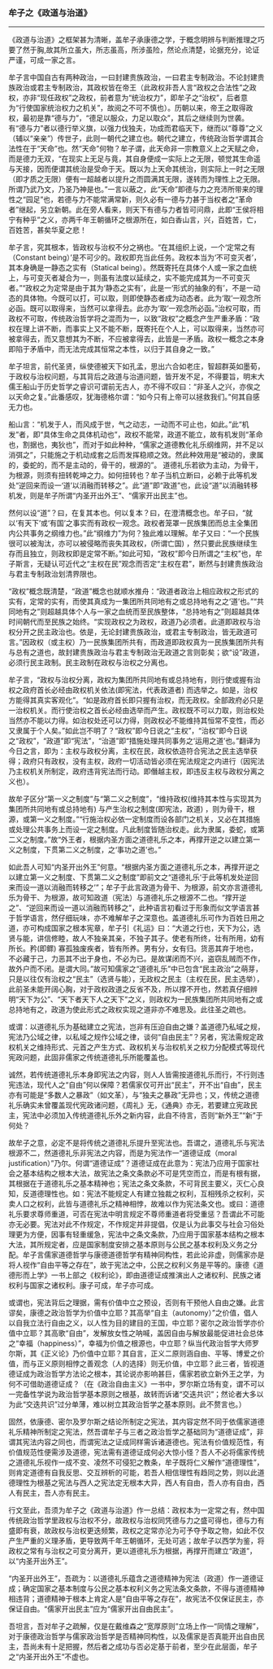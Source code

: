 <h3>牟子之《政道与治道》</h3><hr>


《政道与治道》之框架甚为清晰，盖牟子承康德之学，于概念明辨与判断推理之巧要了然于胸,故其所立虽大，所志虽高，所涉虽险，然论点清楚，论据充分，论证严谨，可成一家之言。

牟子言中国自古有两种政治，一曰封建贵族政治，一曰君主专制政治。不论封建贵族政治或君主专制政治，其政权皆在帝王（此政权非吾人言“政权之合法性”之政权，亦非“现任政权”之政权，前者意为“统治权力”，即牟子之“治权”，后者意为“行使国家统治权力之机关”，故阅之不可不慎也）。历朝以来，帝王之取得政权，最初是靠“德与力”，“德足以服众，力足以取众”，其后之继续则为世袭。有“德与力”者以德行举义旗，以强力伐独夫，功成而君临天下，继而以“尊尊”之义（辅以“亲亲”）传世子，此则一朝代之建立也。朝代之建立，传统政治哲学谓其合法性在于“天命”也。然“天命”何物？牟子谓，此天命非一宗教意义上之天赋之命，而是德力无双，“在现实上无足与竟，其自身便成一实际上之无限，顿觉其生命遥与天接，因而便谓其统治是受命于天。既以为上天命其统治，则实际上一时之无限（即才质之无限）便有一超越者以提升之而圆满其无限，遂转而为理性上之无限。所谓乃武乃文，乃圣乃神是也。”一言以蔽之，此“天命”即德与力之充沛所带来的理性之“园足”也，若德与力不能常满常新，则久必有一德与力甚于当权者之“革命者”继起，另立新朝。此在旁人看来，则天下有德与力者皆可问鼎，此即“王侯将相宁有种乎”之义，亦两千年王朝循环之根源所在，如白香山言，兴，百姓苦，亡，百姓苦，甚矣华夏之悲！

牟子言，究其根本，皆政权与治权不分之祸也。“在其组织上说，一个‘定常之有（Constant being）’是不可少的。政权即充当此任务。政权本当为‘不可变灭者’，其本身确是一静态之实有（Statical being）。然既寄托在具体个人或一家之血统上，与可变灭者凝合为一，则虽有法度以延续之，实不能完成其为一不可变灭者。”“政权之为定常是由于其为‘静态之实有’，此是一‘形式的抽象的有’，不是一动态的具体物。今既可以打，可以取，则即使静态者成为动态者。此为‘取’一观念所必函。既可以取得来，当然可以拿得去。此亦为‘取’一观念所必函。”治权可取，而政权不可取，传统政治哲学将之混而为一，以致“政权”之概念产生严重矛盾：“政权在理上讲不断，而事实上又不能不断，既寄托在个人上，可以取得来，当然亦可被拿得去，而又意想其为不断，不应被拿得去，此皆是一矛盾。政权一概念之本身即陷于矛盾中，而无法完成其恒常之本性，以归于其自身之一致。”

牟子坦言，前代圣贤，纵使德被天下如孔孟，思出六合如老庄，智超群英如墨荀，于政权与治权问题，与其背后之政道与治道问题，皆开发不足，不得要旨，明末大儒王船山于历史哲学之睿识可谓前无古人，亦不得不叹曰：“非圣人之兴，亦俟之以天命之复。”此番感叹，犹海德格尔谓：“如今只有上帝可以拯救我们。”何其自感无力也。

船山言：“机发于人，而风成于世，气之动志，一动而不可止也，如此。”此“机发”者，即“具体生命之具体机动也”，政权不能常，政道不能立，故有机发则“革命也，割据也，夷狄也”，而对于如此种种，“儒家之道德教化礼乐纲维网，并不足以消弭之”，只能施之于机动成套之后而发挥稳顺之效。然此种效用是“被动的，隶属的，委蛇的，而不是主动的，骨干的，根源的”。 道德礼乐若欲为主动，为骨干，为根源，则须有扭转乾坤之力。如何扭转也？牟子当机立断曰，必赖于此等机发处“逆回来而设一‘道’以消融而转移之”。此“道”即“政道”也，此设“道”以消融转移机发，则是牟子所谓“内圣开出外王”、“儒家开出民主”也。

然何以设“道”？曰，在复其本也。何以复本？曰，在澄清概念也。牟子曰，“就以‘有天下’或‘有国’之事实而有政权一观念。政权者笼罩一民族集团而总主全集团内公共事务之纲维力也。”此“纲维力”为何？独此难以理解。牟子又曰：“一个民族很可以被淘汰，亦可以被侵略而丧失其政权，(所谓亡国) ，然只要此民族继续生存而且独立，则政权即是定常不断。”如此可知，“政权”即今日所谓之“主权”也，牟子斯言，无疑认可近代之“主权在民”观念而否定“主权在君”，断然与封建贵族政治与君主专制政治划清界限也。

“政权”概念既清楚，“政道”概念也就顺水推舟：“政道者政治上相应政权之形式的实有，定常的实有，而使其真成为一集团所共同地有之或总持地有之之‘道’也。”“共同地有之”则超越具体个人与一家之血统而至民族整体，“总持地有之”则超越具体时间朝代而至民族之始终。“实现政权之为政权，政道乃必须者。此道即政权与治权分开之民主政治也。依是，无论封建贵族政治，或君主专制政治，皆无政道可言。”因政权（或主权）乃一民族集团所共有，而政道即政权真为一民族集团所共有与总有之道也，故封建贵族政治与君主专制政治无政道之言则彰矣；欲“设”政道，必须行民主政制。民主政制在政权与治权之分离也。

牟子言，“政权与治权分离，政权为集团所共同地有或总持地有，则行使或握有治权之政府首长必经由政权机关依法(即宪法，代表政道者) 而选举之。如是，治权方能得其真实客观化”。“如是政府首长即只握有治权，而无政权。全部政府必只是一治权机关。而行使治权之首长必经由选举而产生。政权既不可以力取，则治权处当然亦不能以力得。如治权处还可以力得，则政权必不能维持其恒常不变性，而必又隶属于个人矣。”如此岂不明了？“政权”即今日说之“主权”，“治权”即今日说之“政权”，“政道”即“宪法”，“治道”即“措施处理共同事务之‘运用之道’也。”翻译为今日之言，即为：主权与政权分离，主权在民，政权依造符合宪法之民主选举获得；政府只有政权，没有主权，政府一切活动皆必须在宪法规定之内进行（因宪法乃主权机关所制定，政府违背宪法而行动。即僭越主权，即违反主权与政权分离之义也）。

故牟子区分“第一义之制度”与“第二义之制度”，“维持政权(维持其本性与实现其为集团所共同地有或总持地有) 与产生治权之制度(即宪法，政道) ，则为骨干，根源，或第一义之制度。”“行施治权必依一定制度而设各部门之机关，又必在其措施或处理公共事务上而设一定之制度。凡此制度皆随治权走。此为隶属，委蛇，或第二义之制度。”故“外王者，根据内圣方面之道德礼乐之本，再撑开逆之以建立第一义之制度，下贯第二义之制度，之‘事功之道’也。”

如此吾人可知“内圣开出外王”何意。“根据内圣方面之道德礼乐之本，再撑开逆之以建立第一义之制度、下贯第二义之制度”即前文之“道德礼乐‘于此等机发处逆回来而设一道以消融而转移之’”；牟子于此言政道为骨干、为根源，前文亦言道德礼乐为骨干、为根源，故可知政道（宪法）与道德礼乐之根源不二也。“撑开逆之”、“逆回来而设一道以消融而转移之”，此种语言初看过于形象而似文学语言甚于哲学语言，然仔细玩味，亦不难解牟子之深意也。盖道德礼乐可作为百姓日用之道，亦可构成国家之根本宪章，牟子引《礼运》曰：“大道之行也，天下为公，选贤与能，讲信修睦，故人不独亲其亲，不独子其子。使老有所终，壮有所用，幼有所长。矜(即鳏) 寡孤独废疾者，皆有所养。男有分，女有归。货恶其弃于地也，不必藏于己，力恶其不出于身也，不必为已。是故谋闭而不兴，盗窃乱贼而不作，故外户而不闭。是谓大同。”故可知儒家之“道德礼乐”中已包含“民主政治”之萌芽，只是以往仅有治权之“民主”（选贤与能），无政权之民主（主权在民，民主选举），此前圣未能开阔心胸，对于政权政道之反省不及，所以撑不开也，然若真仔细辨明“天下为公”、“天下者天下人之天下”之义，则政权为一民族集团所共同地有之或总持地有之，政道为使此形式之政权实现之道非亦不难思及。此往圣之疏也。

或谓：以道德礼乐为基础建立之宪法，岂非有压迫自由之嫌？盖道德乃私域之规，宪法乃公域之律，以私域之规作公域之律，谈何“自由民主”？另者，宪法需规定政权机关之维持形式、元首之产生方式、政权机关与治权机关之权力分配模式等现代宪政问题，此固非儒家之传统道德礼乐所能覆盖也。

诚然，若传统道德礼乐本身即宪法之内容，则人人皆需按道德礼乐而行，不行则违宪违法，现代人之“自由”何以保障？若儒家仅可开出“民主”，开不出“自由”，民主亦有可能是“多数人之暴政”（如文革），与“独夫之暴政”无异也；又，传统之道德礼乐确实未曾覆盖现代宪政诸问题，《周礼》无，《通典》亦无，若要建立宪政民主，宪法中必须加入传统道德礼乐外之新内容，此自不待言，否则“新外王”“新”于何处？

故牟子之意，必定不是将传统之道德礼乐提升至宪法也。吾谓之，道德礼乐与宪法根源不二，然道德礼乐非宪法之内容，而是为宪法作一“道德证成（moral justification）”乃尔。何谓“道德证成”？道德证成在此意为：宪法乃应用于国家社会之基本结构之根本大法，故宪法之条文条款必不可是凭空而立，而是有根有据，其根据在于道德礼乐之基本精神也；宪法之条文条款，不可背民主要义，灭仁心良知，反道德理性也。如：宪法不能规定人有建立独裁之权利，互相残杀之权利，买卖人口之权利，此皆与道德礼乐之精神相悖，故难以作为宪法条文也。或曰：道德礼乐要求尊师重道，可否在宪法中明言规定不尊师重道者将受重惩？吾谓此不可能亦无必要。宪法对此不作规定，不作规定并非提倡，仅是认为此事交与社会习俗处理更为方便，因事有轻重缓急，宪法中之条文条款，乃应用于国家基本结构之根本大法，其所规定者，应是国家制度安排之基本原则与公民之基本权利及义务之分配。牟子言儒家道德哲学与康德道德哲学有精神同构性，若此论非虚，则儒家亦是将人视作“自由平等之存在”，故于宪法之中，公民之权利义务是平等的。康德《道德形而上学》一书上部之《权利论》，即由道德证成推演出人之诸权利、民族之诸权利与国家之诸权利。康子可成，牟子亦可成。

或谓也，宪法背后之理据，需有价值中立之预设，否则有干预他人自由之嫌。此言谬矣，康德之政治哲学为价值中立耶？其高举“自主（autonomy）”之价值，倡人以自我立法行自由之义，以人性为目的建目的王国，中立耶？密尔之政治哲学亦价值中立耶？其高歌“自由”，发解放女性之呐喊，盖因自由与解放最能促进社会总体之“幸福（happiness）”，幸福为价值之根源也，中立耶？纵当代政治哲学大师罗尔斯，其《正义论》乃价值中立耶？其自言，正义二原则涵自由、平等、博爱之价值，而与正义原则相悖之善观念（人的选择）则无价值，中立耶？此三者，皆视道德证成为政治哲学方法论之根本，其论说亦影响甚巨，儒家若欲立新外王之学，为何不可借助道德证成？（在《政治自由主义》一书中，罗尔斯立场有变，谓不可以一完备性学说为政治哲学基本原则之根基，故转而诉诸“交迭共识”；然论者大多以为此“交迭共识”过分单薄，难以树立其政治哲学之基本原则。此不赘言也。）

固然，依康德、密尔及罗尔斯之结论所制定之宪法，其内容定然不同于依儒家道德礼乐精神所制定之宪法，然吾谓牟子与三者之政治哲学之基础同为“道德证成”，非谓其宪法内容之同也，而谓宪法之证成同样需诉诸道德也。宪法有价值规范性，有价值规范性便需涉及道德，宪法需有道德证成何必大惊小怪？吾人不必将儒家传统之道德礼乐视作一成不变、凌然不可侵犯之教条，牟子既将仁义解作“道德理性”，则肯定道德有自我反思、交互辨析的可能，若吾人相信理性有趋同之势，则以此道德理性为根基之宪法与西人之宪法定无根本大异，西人有自由，吾人亦有自由，西人有民主，吾人亦有民主。

行文至此，吾须为牟子之《政道与治道》作一总结：政权本为一定常之有，然中国传统政治哲学里政权与治权不分，故政权与治权同凭德与力之盛可得也，德与力有盛即有衰，故政权与治权更迭频繁，政权之定常亦沦为可予夺予取之物，如此不仅产生严重的义理矛盾，更导致两千年王朝循环，无处可逃；故牟子以西学为鉴，将政权之常有与治权之可变分离开，更以道德礼乐为根据，再撑开而建立“政道”，以“内圣开出外王”。

“内圣开出外王”，吾疏为：以道德礼乐蕴含之道德精神为宪法（政道）作一道德证成；确定国家之基本制度与公民之基本权利义务之宪法条文条款，不得与道德精神相违背；道德精神于根本上肯定人是“自由平等之存在”，故宪法不仅保证民主，亦保证自由。“儒家开出民主”应为“儒家开出自由民主”。

吾坦言，吾对牟子之疏解，仅是在戴维森之“宽厚原则”立场上作一“同情之理解”，对于康德政治哲学与儒家政治哲学是否精神同构性，以及儒家是否真能开出自由民主，吾尚未有十足把握，然后者之成功与否必定基于前者，至少在此层面，牟子之“内圣开出外王”不虚也。


